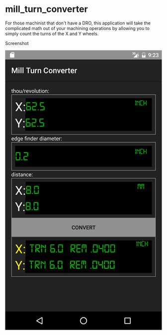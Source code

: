 # mill_turn_converter
For those machinist that don't have a DRO, this application will take the complicated math out of your machining operations by allowing you to simply count the turns of the X and Y wheels.

Screenshot

![alt text](main_screen.png)
